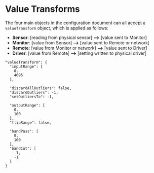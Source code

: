 # Value Transforms

The four main objects in the configuration document can all accept a `valueTransform` object, which is applied
as follows:

- **Sensor**: [reading from physical sensor] **-->** [value sent to Monitor]
- **Monitor**: [value from Sensor] **-->** [value sent to Remote or network]
- **Remote**: [value from Monitor or network] **-->** [value sent to Driver]
- **Driver**: [value from Remote] **-->** [setting written to physical driver]

```
"valueTransform": {
  "inputRange": [
    0,
    4095
  ],

  "discardAllOutliers": false,
  "discardOutliers": -1,
  "setOutliersTo": -1,
  
  "outputRange": [
    0,
    100
  ],
  "flipRange": false,
  
  "bandPass": [
    0,
    100
  ],
  "bandCut": [
    -1,
    -1
  ]
}
```


